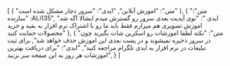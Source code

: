 [
  {
    "متن": "اموزش آنلاین",
    "ایدی": "سرور دچار مشکل شده است"
  },
  {
    "متن": "سازنده :ALi135",
    "ایدی ": "توی آپدیت بعدی سرور رو گسترش میدم ایشالا اگه شد اموزش تصویری هم میزارم فقط باید ما رو با اشتراک نرم افزار به بقیه و خرید محصولات حمایت کنید"
  },
  {
    "متن": "نکته لطفا اموزشات رو اسکرین شات بگیرید چون در سرور ذخیره نمیشوند و در پست بعدی این اموزش حذف خواهد شد",
برای ثبت تبلیغات در نرم افزار به ایدی تلگرام مراجعه کنید",
    "ایدی": "برای دریافت بهترین اموزشات هر روز به این صفحه سر بزنید",
  }
]
